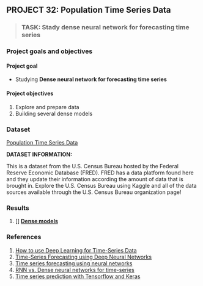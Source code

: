 ## PROJECT 32: Population Time Series Data

> ### TASK: Stady dense neural network for forecasting time series


### Project goals and objectives

#### Project goal

- Studying **Dense neural network for forecasting time series**

#### Project objectives

1. Explore and prepare data 
2. Building several dense models

### Dataset

[Population Time Series Data](https://www.kaggle.com/census/population-time-series-data)

**DATASET INFORMATION:**

This is a dataset from the U.S. Census Bureau hosted by the Federal Reserve Economic Database (FRED). FRED has a data platform found here and they update their information according the amount of data that is brought in. Explore the U.S. Census Bureau using Kaggle and all of the data sources available through the U.S. Census Bureau organization page!



### Results

1. [] [**Dense models**]()


### References

1. [How to use Deep Learning for Time-Series Data](https://towardsdatascience.com/how-to-use-deep-learning-for-time-series-data-f641b1b41a96)
2. [Time-Series Forecasting using Deep Neural Networks](https://sailajakarra.medium.com/time-series-forecasting-using-deep-neural-networks-48285cf82e82)
3. [Time series forecasting using neural networks](https://arxiv.org/pdf/1401.1333.pdf)
4. [RNN vs. Dense neural networks for time-series](https://www.brucemeng.ca/post/rnn-vs-dense-neural-networks-for-time-series/)
5. [Time series prediction with Tensorflow and Keras](https://blog.francium.tech/time-series-prediction-with-tensorflow-and-keras-c9510dda109d)
